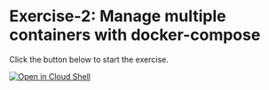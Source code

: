 # Exercise-2: Manage multiple containers with docker-compose

Click the button below to start the exercise.

[![Open in Cloud Shell](https://gstatic.com/cloudssh/images/open-btn.svg)](https://shell.cloud.google.com/cloudshell/open?cloudshell_git_repo=https://github.com/WeScale/kubernetes-formation&cloudshell_tutorial=tutorial.md&show=ide%2Cterminal&ephemeral=true&cloudshell_git_branch=master&cloudshell_workspace=Day-1/exercise-2/)
